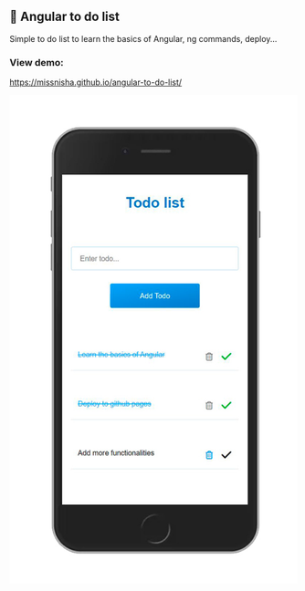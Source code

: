 ## 📃 Angular to do list
Simple to do list to learn the basics of Angular, ng commands, deploy...


### View demo: 
https://missnisha.github.io/angular-to-do-list/


![angular-to-do-list-screenshot](https://github.com/missnisha/angular-to-do-list/blob/main/to-do-list-screenshot.jpg)
